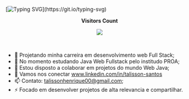 [![Typing SVG](https://readme-typing-svg.herokuapp.com/?color=000000&size=35&center=true&vCenter=true&width=1000&lines=Meu+nome+é+Talisso;Tenho+23+anos;Bora+codar+comigo;)](https://git.io/typing-svg)

<div align="center">
<p align="centre"><b>Visitors Count</b></p>  
<p align="center"><img align="center" src="https://profile-counter.glitch.me/{TH13L26}/count.svg" /></p> 
</div>
<br>

- 🔭 Projetando minha carreira em desenvolvimento web Full Stack;
- 🌱 No momento estudando Java Web Fullstack pelo institudo PROA;
- 👯 Estou disposto a colaborar em projetos do mundo Web Java;
- 💬 Vamos nos conectar www.linkedin.com/in/talisson-santos
- 📫 Contato: talissonhenrique00@gmail.com;
- ⚡ Focado em desenvolver projetos de alta relevancia e compartilhar.
